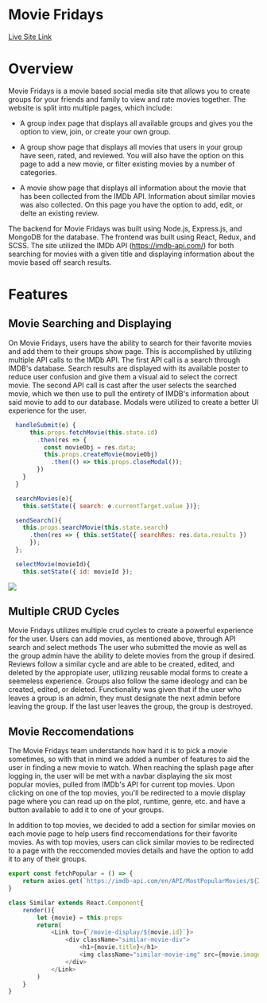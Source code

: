 # Movie Fridays
[Live Site Link](https://moviefridays.herokuapp.com/)

# Overview
Movie Fridays is a movie based social media site that allows you to create groups for your friends and family to view and rate movies together. The website is split into multiple pages, which include:
+ A group index page that displays all available groups and gives you the option to view, join, or create your own group.

+ A group show page that displays all movies that users in your group have seen, rated, and reviewed. You will also have the option on this page to add a new movie, or filter existing movies by a number of categories.

+ A movie show page that displays all information about the movie that has been collected from the IMDb API. Information about similar movies was also collected. On this page you have the option to add, edit, or delte an existing review.

The backend for Movie Fridays was built using Node.js, Express.js, and MongoDB for the database. The frontend was built using React, Redux, and SCSS. The site utilized the IMDb API (https://imdb-api.com/) for both searching for movies with a given title and displaying information about the movie based off search results.


# Features
## Movie Searching and Displaying
On Movie Fridays, users have the ability to search for their favorite movies and add them to their groups show page. This is accomplished by utilizing multiple API calls to the IMDb API. The first API call is a search through IMDB's database. Search results are displayed with its available poster to reduce user confusion and give them a visual aid to select the correct movie. The second API call is cast after the user selects the searched movie, which we then use to pull the entirety of IMDB's information about said movie to add to our database. Modals were utilized to create a better UI experience for the user. 

```Javascript
  handleSubmit(e) {
      this.props.fetchMovie(this.state.id)
        .then(res => {
          const movieObj = res.data;
          this.props.createMovie(movieObj)
            .then(() => this.props.closeModal());
        })
    }
  }

  searchMovies(e){
    this.setState({ search: e.currentTarget.value })};

  sendSearch(){
    this.props.searchMovie(this.state.search)
      .then(res => { this.setState({ searchRes: res.data.results })
      }); 
  };

  selectMovie(movieId){
    this.setState({ id: movieId });
```

<img src="assets/gifs/MF_Movie_Search_Display_GIF.gif" width="" height="" />

## Multiple CRUD Cycles
Movie Fridays utilizes multiple crud cycles to create a powerful experience for the user. Users can add movies, as mentioned above, through API search and select methods The user who submitted the movie as well as the group admin have the ability to delete movies from the group if desired. Reviews follow a similar cycle and are able to be created, edited, and deleted by the appropiate user, utilizing reusable modal forms to create a seemeless experience. Groups also follow the same ideology and can be created, edited, or deleted. Functionality was given that if the user who leaves a group is an admin, they must designate the next admin before leaving the group. If the last user leaves the group, the group is destroyed.

## Movie Reccomendations
The Movie Fridays team understands how hard it is to pick a movie sometimes, so with that in mind we added a number of features to aid the user in finding a new movie to watch. When reaching the splash page after logging in, the user will be met with a navbar displaying the six most popular movies, pulled from IMDb's API for current top movies. Upon clicking on one of the top movies, you'll be redirected to a movie display page where you can read up on the plot, runtime, genre, etc. and have a button available to add it to one of your groups.

In addition to top movies, we decided to add a section for similar movies on each movie page to help users find reccomendations for their favorite movies. As with top movies, users can click similar movies to be redirected to a page with the reccomended movies details and have the option to add it to any of their groups.

```Javascript
export const fetchPopular = () => {
    return axios.get(`https://imdb-api.com/en/API/MostPopularMovies/${IMDB}`)
}

class Similar extends React.Component{
    render(){
        let {movie} = this.props
        return(
            <Link to={`/movie-display/${movie.id}`}>
                <div className="similar-movie-div">
                    <h1>{movie.title}</h1>
                    <img className="similar-movie-img" src={movie.image} alt=""/>
                </div>
            </Link>
        )
    }
}
```

